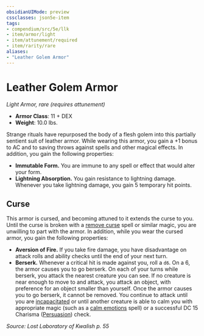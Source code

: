 ```yaml
---
obsidianUIMode: preview
cssclasses: json5e-item
tags:
- compendium/src/5e/llk
- item/armor/light
- item/attunement/required
- item/rarity/rare
aliases: 
- "Leather Golem Armor"
---
```

# Leather Golem Armor
*Light Armor, rare (requires attunement)*  

- **Armor Class**: 11 + DEX
- **Weight**: 10.0 lbs.

Strange rituals have repurposed the body of a flesh golem into this partially sentient suit of leather armor. While wearing this armor, you gain a +1 bonus to AC and to saving throws against spells and other magical effects. In addition, you gain the following properties:

- **Immutable Form.** You are immune to any spell or effect that would alter your form.  
- **Lightning Absorption.** You gain resistance to lightning damage. Whenever you take lightning damage, you gain 5 temporary hit points.  

## Curse

This armor is cursed, and becoming attuned to it extends the curse to you. Until the curse is broken with a [remove curse](/Systems/5e/spells/remove-curse.md) spell or similar magic, you are unwilling to part with the armor. In addition, while you wear the cursed armor, you gain the following properties:

- **Aversion of Fire.** If you take fire damage, you have disadvantage on attack rolls and ability checks until the end of your next turn.  
- **Berserk.** Whenever a critical hit is made against you, roll a `d6`. On a 6, the armor causes you to go berserk. On each of your turns while berserk, you attack the nearest creature you can see. If no creature is near enough to move to and attack, you attack an object, with preference for an object smaller than yourself. Once the armor causes you to go berserk, it cannot be removed. You continue to attack until you are [incapacitated](/Systems/5e/rules/conditions.md#incapacitated) or until another creature is able to calm you with appropriate magic (such as a [calm emotions](/Systems/5e/spells/calm-emotions.md) spell) or a successful DC 15 Charisma ([Persuasion](/Systems/5e/rules/skills.md#Persuasion)) check.  

*Source: Lost Laboratory of Kwalish p. 55*